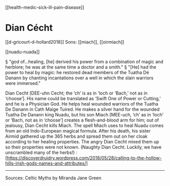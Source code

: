 [[health-medic-sick-ill-pain-disease]]
# Dian Cécht

[[d-gricourt-d-hollard2018]]
Sons: [[miach]], [[oirmiach]]

[[nuadu-nuada]]

§ "god of...healing, [he] derived his power from a combination of magic and herblore; he was at the same time a doctor and a smith."
§ "[He] had the power to heal by magic: he restored dead members of the Tuatha Dé Danann by chanting incantations over a well in which the slain warriors were immersed."


Dian Cecht [DEE-uhn Cecht; the ‘ch’ is as in ‘loch or ‘Bach,’ not as in ‘choose’]. His name could be translated as ‘Swift One of Power or Cutting,’ and he is a Physician God. He helps heal wounded warriors of the Tuatha De Danann in Cath Maige Tuired. He makes a silver hand for the wounded Tuatha De Danann king Nuadu, but his son Miach [MEE-uch, ‘ch’ as in ‘loch’ or ‘Bach, not as in ‘choose’] creates a flesh-and-blood arm for him; out of jealousy, Dian Cecht kills Miach. The spell Miach uses to heal Nuadu comes from an old Indo-European magical formula. After his death, his sister Airmid gathered up the 365 herbs and spread them out on her cloak according to her healing properties. The angry Dian Cecht mixed them up so their properties were not known. (Naughty Dian Cecht. Luckily, we have unscrambled many of the herbs!) : [https://discoverdruidry.wordpress.com/2018/05/28/calling-to-the-hollow-hills-irish-gods-names-and-attributes/]

----------------------------------------------------------------------------------------------------------------------------------------------------------------
Sources:
	Celtic Myths by Miranda Jane Green

